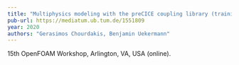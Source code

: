 ```yaml
---
title: "Multiphysics modeling with the preCICE coupling library (training session)"
pub-url: https://mediatum.ub.tum.de/1551809
year: 2020
authors: "Gerasimos Chourdakis, Benjamin Uekermann"
---
```

15th OpenFOAM Workshop, Arlington, VA, USA (online).
